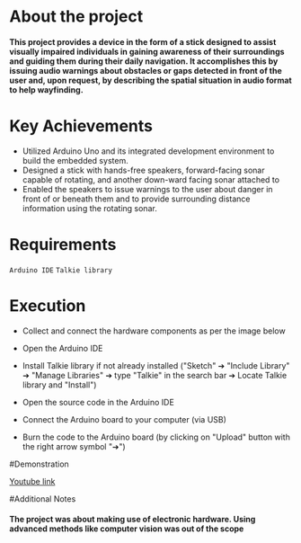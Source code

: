# About the project
#### This project provides a device in the form of a stick designed to assist visually impaired individuals in gaining awareness of their surroundings and guiding them during their daily navigation. It accomplishes this by issuing audio warnings about obstacles or gaps detected in front of the user and, upon request, by describing the spatial situation in audio format to help wayfinding.

# Key Achievements
* Utilized Arduino Uno and its integrated development environment to build the embedded system.
* Designed a stick with hands-free speakers, forward-facing sonar capable of rotating, and another down-ward facing sonar attached to
* Enabled the speakers to issue warnings to the user about danger in front of or beneath them and to provide surrounding distance information using the rotating sonar.

# Requirements
 `Arduino IDE`
 `Talkie library`

# Execution
* Collect and connect the hardware components as per the image below

* Open the Arduino IDE

* Install Talkie library if not already installed ("Sketch" ➔ "Include Library" ➔ "Manage Libraries" ➔ type "Talkie" in the search bar ➔ Locate Talkie library and "Install")

* Open the source code in the Arduino IDE

* Connect the Arduino board to your computer (via USB)

* Burn the code to the Arduino board (by clicking on "Upload" button with the right arrow symbol "➔")


#Demonstration

[Youtube link](https://www.youtube.com/watch?v=BvNhP8tvkyU)


#Additional Notes
#### The project was about making use of electronic hardware. Using advanced methods like computer vision was out of the scope

